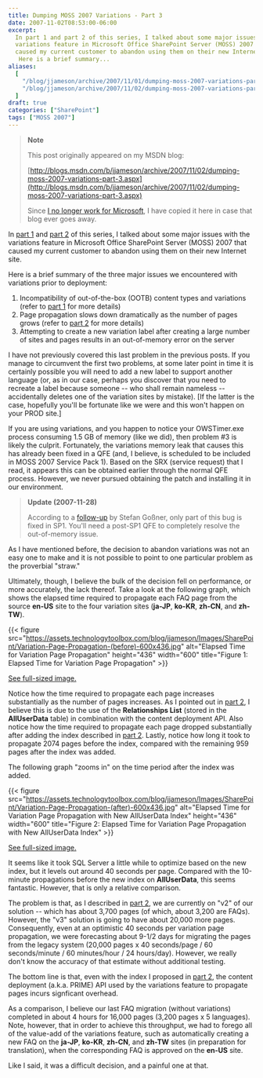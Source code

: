 ```yaml
---
title: Dumping MOSS 2007 Variations - Part 3
date: 2007-11-02T08:53:00-06:00
excerpt:
  In part 1 and part 2 of this series, I talked about some major issues with the
  variations feature in Microsoft Office SharePoint Server (MOSS) 2007 that
  caused my current customer to abandon using them on their new Internet site. 
   Here is a brief summary...
aliases:
  [
    "/blog/jjameson/archive/2007/11/01/dumping-moss-2007-variations-part-3.aspx",
    "/blog/jjameson/archive/2007/11/02/dumping-moss-2007-variations-part-3.aspx",
  ]
draft: true
categories: ["SharePoint"]
tags: ["MOSS 2007"]
---
```


> **Note**
>
> This post originally appeared on my MSDN blog:
>
> [http://blogs.msdn.com/b/jjameson/archive/2007/11/02/dumping-moss-2007-variations-part-3.aspx](http://blogs.msdn.com/b/jjameson/archive/2007/11/02/dumping-moss-2007-variations-part-3.aspx)
>
> Since
> [I no longer work for Microsoft](/blog/jjameson/2011/09/02/last-day-with-microsoft),
> I have copied it here in case that blog ever goes away.

In [part 1](/blog/jjameson/2007/10/30/dumping-moss-2007-variations-part-1) and
[part 2](/blog/jjameson/2007/10/31/dumping-moss-2007-variations-part-2) of this
series, I talked about some major issues with the variations feature in
Microsoft Office SharePoint Server (MOSS) 2007 that caused my current customer
to abandon using them on their new Internet site.

Here is a brief summary of the three major issues we encountered with variations
prior to deployment:

1. Incompatibility of out-of-the-box (OOTB) content types and variations (refer
   to [part 1](/blog/jjameson/2007/10/30/dumping-moss-2007-variations-part-1)
   for more details)
2. Page propagation slows down dramatically as the number of pages grows (refer
   to [part 2](/blog/jjameson/2007/10/31/dumping-moss-2007-variations-part-2)
   for more details)
3. Attempting to create a new variation label after creating a large number of
   sites and pages results in an out-of-memory error on the server

I have not previously covered this last problem in the previous posts. If you
manage to circumvent the first two problems, at some later point in time it is
certainly possible you will need to add a new label to support another language
(or, as in our case, perhaps you discover that you need to recreate a label
because someone -- who shall remain nameless -- accidentally deletes one of the
variation sites by mistake). [If the latter is the case, hopefully you'll be
fortunate like we were and this won't happen on your PROD site.]

If you are using variations, and you happen to notice your OWSTimer.exe process
consuming 1.5 GB of memory (like we did), then problem #3 is likely the culprit.
Fortunately, the variations memory leak that causes this has already been fixed
in a QFE (and, I believe, is scheduled to be included in MOSS 2007 Service Pack
1). Based on the SRX (service request) that I read, it appears this can be
obtained earlier through the normal QFE process. However, we never pursued
obtaining the patch and installing it in our environment.

> **Update (2007-11-28)**
>
> According to a
> [follow-up](http://blogs.technet.com/stefan_gossner/archive/2007/11/15/some-comments-on-common-variation-problems.aspx)
> by Stefan Goßner, only part of this bug is fixed in SP1. You'll need a
> post-SP1 QFE to completely resolve the out-of-memory issue.

As I have mentioned before, the decision to abandon variations was not an easy
one to make and it is not possible to point to one particular problem as the
proverbial "straw."

Ultimately, though, I believe the bulk of the decision fell on performance, or
more accurately, the lack thereof. Take a look at the following graph, which
shows the elapsed time required to propagate each FAQ page from the source
**en-US** site to the four variation sites (**ja-JP**, **ko-KR**, **zh-CN**, and
**zh-TW**).

{{< figure
src="https://assets.technologytoolbox.com/blog/jjameson/Images/SharePoint/Variation-Page-Propagation-(before)-600x436.jpg"
alt="Elapsed Time for Variation Page Propagation" height="436" width="600"
title="Figure 1: Elapsed Time for Variation Page Propagation" >}}

[See full-sized image.](https://assets.technologytoolbox.com/blog/jjameson/Images/SharePoint/Variation-Page-Propagation-%28before%29-704x512.jpg)

Notice how the time required to propagate each page increases substantially as
the number of pages increases. As I pointed out in
[part 2](/blog/jjameson/2007/10/31/dumping-moss-2007-variations-part-2), I
believe this is due to the use of the **Relationships List** (stored in the
**AllUserData** table) in combination with the content deployment API. Also
notice how the time required to propagate each page dropped substantially after
adding the index described in
[part 2](/blog/jjameson/2007/10/31/dumping-moss-2007-variations-part-2). Lastly,
notice how long it took to propagate 2074 pages before the index, compared with
the remaining 959 pages after the index was added.

The following graph "zooms in" on the time period after the index was added.

{{< figure
src="https://assets.technologytoolbox.com/blog/jjameson/Images/SharePoint/Variation-Page-Propagation-(after)-600x436.jpg"
alt="Elapsed Time for Variation Page Propagation with New AllUserData Index"
height="436" width="600"
title="Figure 2: Elapsed Time for Variation Page Propagation with New AllUserData Index" >}}

[See full-sized image.](https://assets.technologytoolbox.com/blog/jjameson/Images/SharePoint/Variation-Page-Propagation-%28after%29-670x487.jpg)

It seems like it took SQL Server a little while to optimize based on the new
index, but it levels out around 40 seconds per page. Compared with the 10-minute
propagations before the new index on **AllUserData**, this seems fantastic.
However, that is only a relative comparison.

The problem is that, as I described in
[part 2](/blog/jjameson/2007/10/31/dumping-moss-2007-variations-part-2), we are
currently on "v2" of our solution -- which has about 3,700 pages (of which,
about 3,200 are FAQs). However, the "v3" solution is going to have about 20,000
more pages. Consequently, even at an optimistic 40 seconds per variation page
propagation, we were forecasting about 9-1/2 days for migrating the pages from
the legacy system (20,000 pages x 40 seconds/page / 60 seconds/minute / 60
minutes/hour / 24 hours/day). However, we really don't know the accuracy of that
estimate without additional testing.

The bottom line is that, even with the index I proposed in
[part 2](/blog/jjameson/2007/10/31/dumping-moss-2007-variations-part-2), the
content deployment (a.k.a. PRIME) API used by the variations feature to
propagate pages incurs signficant overhead.

As a comparison, I believe our last FAQ migration (without variations) completed
in about 4 hours for 16,000 pages (3,200 pages x 5 languages). Note, however,
that in order to achieve this throughput, we had to forego all of the value-add
of the variations feature, such as automatically creating a new FAQ on the
**ja-JP**, **ko-KR**, **zh-CN**, and **zh-TW** sites (in preparation for
translation), when the corresponding FAQ is approved on the **en-US** site.

Like I said, it was a difficult decision, and a painful one at that.
